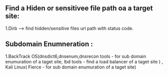 ## Find a Hiden or sensitivee file path oa a target site:
1.Dirb --> find hidden/sensitive files url path with status code.

## Subdomain Enumneration :
1.BackTrack OS(dnsdict6,dnsenum,dnsrecon tools - for sub domain enumuration  of a taget site, lbd tools - find a load balancer of a taget site ) ,<br>
Kali Linux( Fierce - for sub domain enumuration of a taget site)<br>

